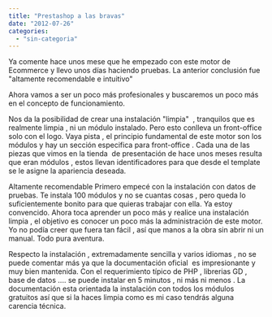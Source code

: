 ```yaml
---
title: "Prestashop a las bravas"
date: "2012-07-26"
categories: 
  - "sin-categoria"
---
```


Ya comente hace unos mese que he empezado con este motor de Ecommerce y llevo unos días haciendo pruebas. La anterior conclusión fue "altamente recomendable e intuitivo"

Ahora vamos a ser un poco más profesionales y buscaremos un poco más en el concepto de funcionamiento.

Nos da la posibilidad de crear una instalación "limpia"  , tranquilos que es realmente limpia , ni un módulo instalado. Pero esto conlleva un front-office solo con el logo. Vaya pista , el principio fundamental de este motor son los módulos y hay un sección especifica para front-office . Cada una de las piezas que vimos en la tienda  de presentación de hace unos meses resulta que eran módulos , estos llevan identificadores para que desde el template se le asigne la apariencia deseada.

Altamente recomendable Primero empecé con la instalación con datos de pruebas. Te instala 100 módulos y no se cuantas cosas , pero queda lo suficientemente bonito para que quieras trabajar con ella. Ya estoy convencido. Ahora toca aprender un poco más y realice una instalación limpia , el objetivo es conocer un poco más la administración de este motor. Yo no podía creer que fuera tan fácil , así que manos a la obra sin abrir ni un manual. Todo pura aventura.

Respecto la instalación , extremadamente sencilla y varios idiomas , no se puede comentar más ya que la documentación oficial  es impresionante y muy bien mantenida. Con el requerimiento típico de PHP , librerias GD , base de datos .... se puede instalar en 5 minutos , ni más ni menos . La documentación esta orientada la instalación con todos los módulos gratuitos así que si la haces limpia como es mi caso tendrás alguna carencia técnica.
